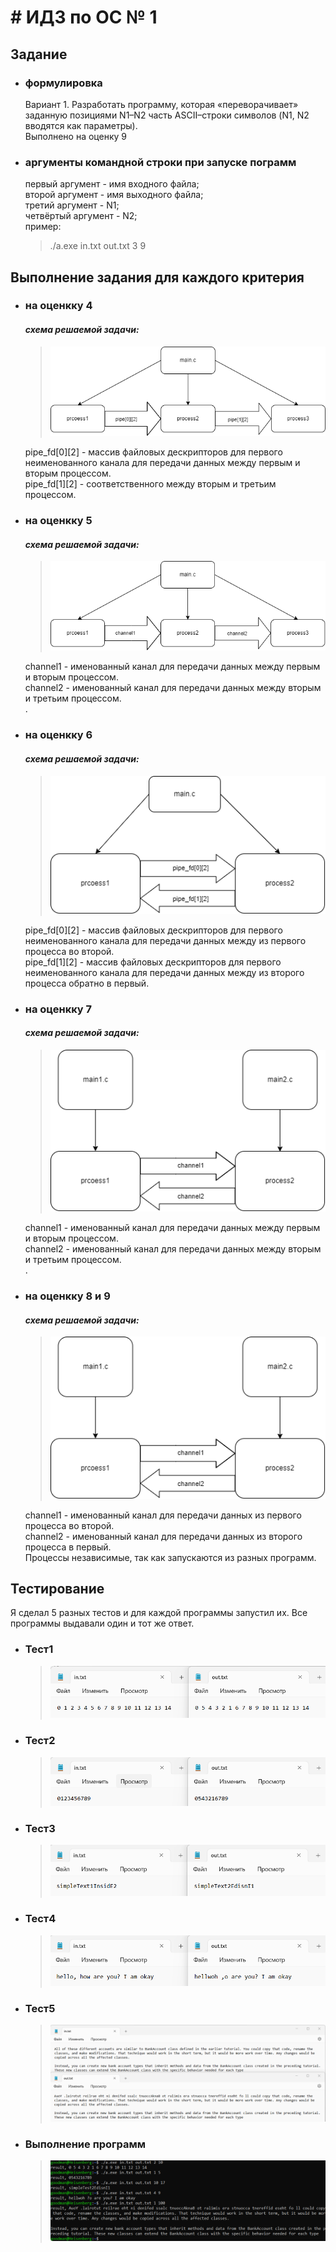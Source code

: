 # # ИДЗ по ОС № 1
## Задание
- ### **формулировка**
    Вариант 1. Разработать программу, которая «переворачивает» заданную позициями N1–N2 часть ASCII–строки символов (N1, N2 вводятся как параметры).<br>
    Выполнено на оценку 9
- ### **аргументы командной строки при запуске пограмм**
    первый аргумент - имя входного файла;<br>
    второй аргумент - имя выходного файла;<br>
    третий аргумент - N1;<br>
    четвёртый аргумент - N2;<br>
    пример: 
    > ./a.exe in.txt out.txt 3 9
## Выполнение задания для каждого критерия
- ### **на оценкку 4**
    #### *схема решаемой задачи:*
    > ![im1](images/image1.png)
    
    pipe_fd[0][2] - массив файловых дескрипторов для первого неименованного канала для передачи данных между первым и вторым процессом.<br>
    pipe_fd[1][2] - соответственного между вторым и третьим процессом.
 - ### **на оценкку 5**
    #### *схема решаемой задачи:*
    > ![im2](images/image2.png)
    
    channel1 - именованный канал для передачи данных между первым и вторым процессом.<br>
    channel2 - именованный канал для передачи данных между вторым и третьим процессом.<br>.
 - ### **на оценкку 6**
    #### *схема решаемой задачи:*
    > ![im3](images/image3.png)
    
    pipe_fd[0][2] - массив файловых дескрипторов для первого неименованного канала для передачи данных между из первого процесса во второй.<br>
    pipe_fd[1][2] - массив файловых дескрипторов для первого неименованного канала для передачи данных между из второго процесса обратно в первый.
 - ### **на оценкку 7**
    #### *схема решаемой задачи:*
    > ![im2](images/image4.png)
    
    channel1 - именованный канал для передачи данных между первым и вторым процессом.<br>
    channel2 - именованный канал для передачи данных между вторым и третьим процессом.<br>.
 - ### **на оценкку 8 и 9**
    #### *схема решаемой задачи:*
    > ![im2](images/image5.png)
    
    channel1 - именованный канал для передачи данных из первого процесса во второй.<br>
    channel2 - именованный канал для передачи данных из второго процесса в первый.<br>
    Процессы независимые, так как запускаются из разных программ.

## Тестирование
Я сделал 5 разных тестов и для каждой программы запустил их. Все программы выдавали один и тот же ответ.
- ### Тест1
    > ![im1](images/test1.png)
- ### Тест2
    > ![im2](images/test2.png)
- ### Тест3
    > ![im3](images/test3.png)
- ### Тест4
    > ![im42](images/test4.png)
- ### Тест5
    > ![im5](images/test5.png)
- ### Выполнение программ
    > ![im6](images/test6.png)
    
